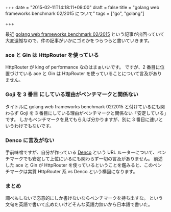 +++
date = "2015-02-11T14:18:11+09:00"
draft = false
title = "golang web frameworks benchmark 02/2015 について"
tags = ["go", "golang"]

+++

最近 [golang web frameworks benchmark 02/2015](https://quip.com/Ha0bAfeh1ZVY) という記事が出回っていて大変遺憾なので、件の記事がいかにゴミかをつらつらと書いていきます。

### ace と Gin は HttpRouter を使っている

HttpRouter が king of performance なのはまぁいいです。
ですが、2 番目に位置づけている ace と Gin は HttpRouter を使っていることについて言及がありません。

### Goji を 3 番目 にしている理由がベンチマークと関係ない

タイトルに golang web frameworks benchmark 02/2015 と付けているにも関わらず Goji を 3 番目にしている理由がベンチマークと関係ない「安定している」です。
しかもベンチマークを見てもらえば分かりますが、別に 3 番目に速いというわけでもないです。

### Denco に言及がない

手前味噌ですが、自分が作っている [Denco](https://github.com/naoina/denco) という URL ルーターについて、ベンチマークでも安定して上位にいるにも関わらず一切の言及がありません。
前述した ace と Gin が HttpRouter を使っているということを鑑みると、このベンチマークは実質 HttpRouter 系 vs Denco という構図になります。

### まとめ

調べもしないで恣意的にしか書けないならベンチマークを持ち出すな。
という文句を英語で書いて広めたいけどそんな英語力無いから日本語で書いた。
